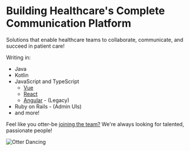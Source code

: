# Building Healthcare's Complete Communication Platform

Solutions that enable healthcare teams to collaborate, communicate, and succeed in patient care!

Writing in:

- Java
- Kotlin
- JavaScript and TypeScript
    - [Vue](https://vuejs.org/)
    - [React](https://reactjs.org/)
    - [Angular](https://angularjs.org/) - (Legacy)
- Ruby on Rails - (Admin UIs)
- and more!

Feel like you otter-be [joining the team?](https://www.updox.com/company/careers/) We're always looking for talented, passionate people!

![Otter Dancing](https://media.giphy.com/media/JLBT3PV3tOvIY/giphy.gif)
